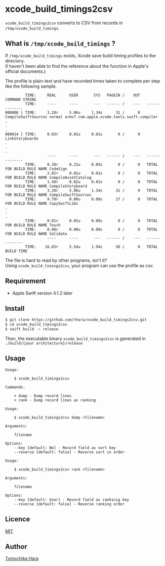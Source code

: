 # xcode_build_timings2csv

`xcode_build_timings2csv` converts to CSV from records in `/tmp/xcode_build_timings`.

## What is `/tmp/xcode_build_timings` ?

If `/tmp/xcode_build_timings` exists, Xcode save build timing profiles to the directory.   
(I haven't been able to find the reference about the function in Apple's official documents.)   

The profile is plain-text and have recorded times taken to complete per step like the following sample.   

```
         TIME:     REAL      USER       SYS   PAGEIN /    OUT   COMMAND STRING
         TIME:     ----      ----       ---   ------ /    ---   --------------
000000 | TIME:     3.20r     5.06u     1.34s      31 /      0   CompileSwiftSources normal armv7 com.apple.xcode.tools.swift.compiler
.
.
.
000014 | TIME:     0.03r     0.01u     0.01s       0 /      0   LinkStoryboards
.
.
.
                   ----      ----       ---   ------ /    ---   --------------
         TIME:     0.30r     0.21u     0.05s       0 /      0   TOTAL FOR BUILD RULE NAME CodeSign
         TIME:     2.82r     0.01u     0.01s       0 /      0   TOTAL FOR BUILD RULE NAME CompileAssetCatalog
         TIME:     1.48r     0.02u     0.01s       0 /      0   TOTAL FOR BUILD RULE NAME CompileStoryboard
         TIME:     3.20r     5.06u     1.34s      31 /      0   TOTAL FOR BUILD RULE NAME CompileSwiftSources
         TIME:     9.78r     0.00u     0.00s      27 /      0   TOTAL FOR BUILD RULE NAME CopySwiftLibs
.
.
.
         TIME:     0.01r     0.01u     0.00s       0 /      0   TOTAL FOR BUILD RULE NAME Touch
         TIME:     0.00r     0.00u     0.00s       0 /      0   TOTAL FOR BUILD RULE NAME Validate
                   ----      ----       ---   ------ /    ---   --------------
         TIME:    16.83r     5.54u     1.94s      58 /      0   TOTAL BUILD TIME
```

The file is hard to read by other programs, isn't it?   
Using `xcode_build_timings2csv`, your program can use the profile as csv.


## Requirement

- Apple Swift version 4.1.2 later

## Install

```bash
$ git clone https://github.com/thara/xcode_build_timings2csv.git
$ cd xcode_build_timings2csv
$ swift build -c release
```

Then, the executable binary `xcode_build_timings2csv` is generated in `./build/{your architecture}/release`

## Usage

```
Usage:

    $ xcode_build_timings2csv

Commands:

    + dump - Dump record lines
    + rank - Dump record lines as ranking
```

```
Usage:

    $ xcode_build_timings2csv dump <filename>

Arguments:

    filename

Options:
    --key [default: No] - Record field as sort key
    --reverse [default: false] - Reverse sort in order
```

```
Usage:

    $ xcode_build_timings2csv rank <filename>

Arguments:

    filename

Options:
    --key [default: User] - Record field as rankinig key
    --reverse [default: false] - Reverse ranking order
```

## Licence

[MIT](/LICENSE)

## Author

[Tomochika Hara](https://github.com/thara)
